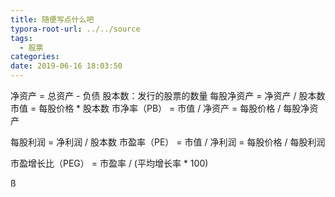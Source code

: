 ```yaml
---
title: 随便写点什么吧
typora-root-url: ../../source
tags:
  - 股票
categories: 
date: 2019-06-16 18:03:50
---
```


净资产 = 总资产 - 负债
股本数：发行的股票的数量
每股净资产 = 净资产 / 股本数
市值 = 每股价格 * 股本数
市净率（PB） = 市值 / 净资产 = 每股价格 / 每股净资产

每股利润 = 净利润 / 股本数
市盈率（PE） = 市值 / 净利润 = 每股价格 / 每股利润

市盈增长比（PEG） = 市盈率 / (平均增长率 * 100)


ß
